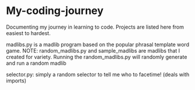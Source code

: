 # My-coding-journey
Documenting my journey in learning to code. 
Projects are listed here from easiest to hardest. 

  madlibs.py is a madlib program based on the popular phrasal template word game.
  NOTE: random_madlibs.py and sample_madlibs are madlibs that I created for variety. Running the random_madlibs.py will randomly generate and run a random madlib
  
  selector.py: simply a random selector to tell me who to facetime! (deals with imports)
